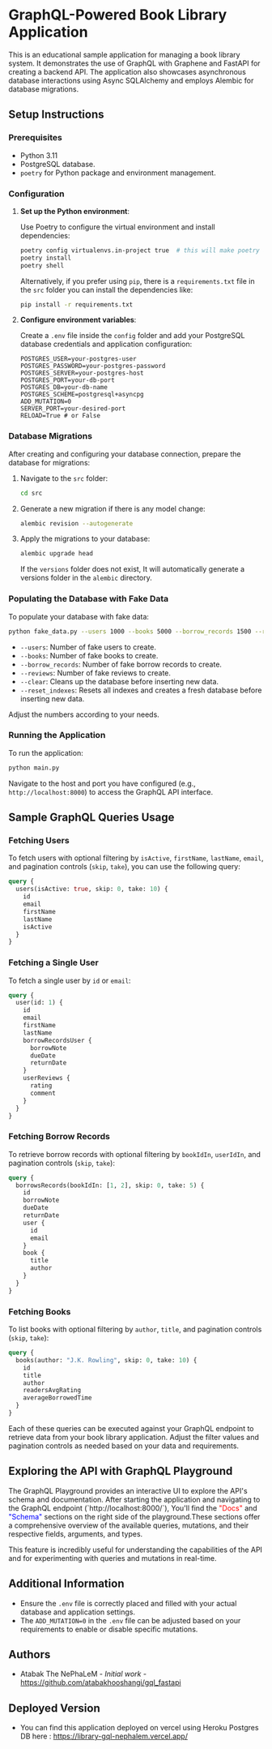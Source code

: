 
# GraphQL-Powered Book Library Application

This is an educational sample application for managing a book library system. It demonstrates the use of GraphQL with Graphene and FastAPI for creating a backend API. The application also showcases asynchronous database interactions using Async SQLAlchemy and employs Alembic for database migrations.

## Setup Instructions

### Prerequisites

- Python 3.11
- PostgreSQL database.
- `poetry` for Python package and environment management.

### Configuration

1. **Set up the Python environment**:

   Use Poetry to configure the virtual environment and install dependencies:

   ```bash
   poetry config virtualenvs.in-project true  # this will make poetry add the env folder to the directory of your toml file.
   poetry install
   poetry shell
   ```

   Alternatively, if you prefer using `pip`, there is  a `requirements.txt` file in the `src` folder you can install the dependencies like:

   ```bash
   pip install -r requirements.txt
   ```

2. **Configure environment variables**:

   Create a `.env` file inside the `config` folder and add your PostgreSQL database credentials and application configuration:

   ```plaintext
   POSTGRES_USER=your-postgres-user
   POSTGRES_PASSWORD=your-postgres-password
   POSTGRES_SERVER=your-postgres-host
   POSTGRES_PORT=your-db-port
   POSTGRES_DB=your-db-name
   POSTGRES_SCHEME=postgresql+asyncpg
   ADD_MUTATION=0
   SERVER_PORT=your-desired-port
   RELOAD=True # or False
   ```

### Database Migrations

After creating and configuring your database connection, prepare the database for migrations:

1. Navigate to the `src` folder:

   ```bash
   cd src
   ```

2. Generate a new migration if there is any model change:

   ```bash
   alembic revision --autogenerate
   ```

3. Apply the migrations to your database:

   ```bash
   alembic upgrade head
   ```

   If the `versions` folder does not exist, It will automatically generate a versions folder in the `alembic` directory.

### Populating the Database with Fake Data

To populate your database with fake data:

```bash
python fake_data.py --users 1000 --books 5000 --borrow_records 1500 --reviews 5500 --clear --reset_indexes
```

- `--users`: Number of fake users to create.
- `--books`: Number of fake books to create.
- `--borrow_records`: Number of fake borrow records to create.
- `--reviews`: Number of fake reviews to create.
- `--clear`: Cleans up the database before inserting new data.
- `--reset_indexes`: Resets all indexes and creates a fresh database before inserting new data.


Adjust the numbers according to your needs.

### Running the Application

To run the application:

```bash
python main.py
```

Navigate to the host and port you have configured (e.g., `http://localhost:8000`) to access the GraphQL API interface.

## Sample GraphQL Queries Usage

### Fetching Users

To fetch users with optional filtering by `isActive`, `firstName`, `lastName`, `email`, and pagination controls (`skip`, `take`), you can use the following query:

```graphql
query {
  users(isActive: true, skip: 0, take: 10) {
    id
    email
    firstName
    lastName
    isActive
  }
}
```

### Fetching a Single User

To fetch a single user by `id` or `email`:

```graphql
query {
  user(id: 1) {
    id
    email
    firstName
    lastName
    borrowRecordsUser {
      borrowNote
      dueDate
      returnDate
    }
    userReviews {
      rating
      comment
    }
  }
}
```

### Fetching Borrow Records

To retrieve borrow records with optional filtering by `bookIdIn`, `userIdIn`, and pagination controls (`skip`, `take`):

```graphql
query {
  borrowsRecords(bookIdIn: [1, 2], skip: 0, take: 5) {
    id
    borrowNote
    dueDate
    returnDate
    user {
      id
      email
    }
    book {
      title
      author
    }
  }
}
```

### Fetching Books

To list books with optional filtering by `author`, `title`, and pagination controls (`skip`, `take`):

```graphql
query {
  books(author: "J.K. Rowling", skip: 0, take: 10) {
    id
    title
    author
    readersAvgRating
    averageBorrowedTime
  }
}
```

Each of these queries can be executed against your GraphQL endpoint to retrieve data from your book library application. Adjust the filter values and pagination controls as needed based on your data and requirements.

## Exploring the API with GraphQL Playground

<p>The GraphQL Playground provides an interactive UI to explore the API's schema and documentation. After starting the application and navigating to the GraphQL endpoint (`http://localhost:8000/`), You'll find the <span style="color: red;">"Docs"</span> and <span style="color: blue;">"Schema"</span> sections on the right side of the playground.These sections offer a comprehensive overview of the available queries, mutations, and their respective fields, arguments, and types. </p>

This feature is incredibly useful for understanding the capabilities of the API and for experimenting with queries and mutations in real-time.


## Additional Information

- Ensure the `.env` file is correctly placed and filled with your actual database and application settings.
- The `ADD_MUTATION=0` in the `.env` file can be adjusted based on your requirements to enable or disable specific mutations.


## Authors

* Atabak The NePhaLeM - *Initial work* - https://github.com/atabakhooshangi/gql_fastapi

## Deployed Version

* You can find this application deployed on vercel using Heroku Postgres DB here : https://library-gql-nephalem.vercel.app/